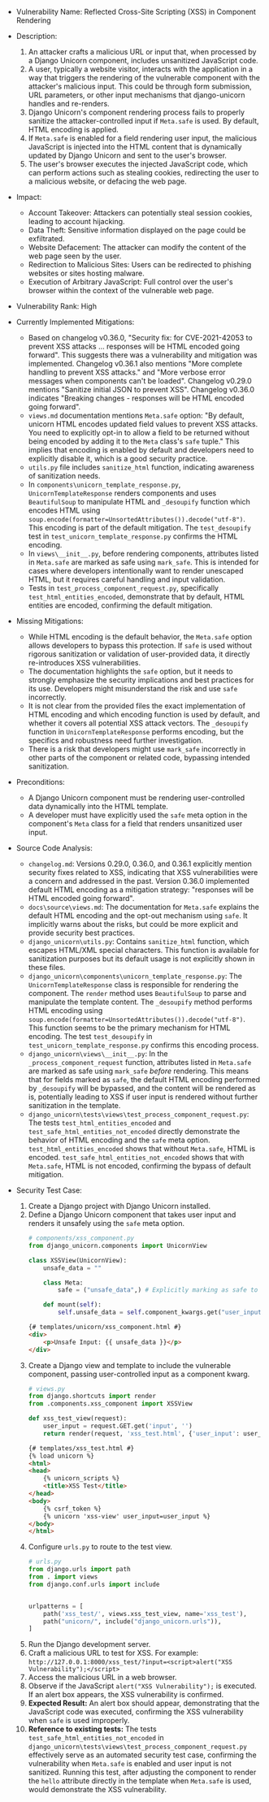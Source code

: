 - Vulnerability Name: Reflected Cross-Site Scripting (XSS) in Component Rendering

- Description:
    1. An attacker crafts a malicious URL or input that, when processed by a Django Unicorn component, includes unsanitized JavaScript code.
    2. A user, typically a website visitor, interacts with the application in a way that triggers the rendering of the vulnerable component with the attacker's malicious input. This could be through form submission, URL parameters, or other input mechanisms that django-unicorn handles and re-renders.
    3. Django Unicorn's component rendering process fails to properly sanitize the attacker-controlled input if `Meta.safe` is used. By default, HTML encoding is applied.
    4. If `Meta.safe` is enabled for a field rendering user input, the malicious JavaScript is injected into the HTML content that is dynamically updated by Django Unicorn and sent to the user's browser.
    5. The user's browser executes the injected JavaScript code, which can perform actions such as stealing cookies, redirecting the user to a malicious website, or defacing the web page.

- Impact:
    - Account Takeover: Attackers can potentially steal session cookies, leading to account hijacking.
    - Data Theft: Sensitive information displayed on the page could be exfiltrated.
    - Website Defacement: The attacker can modify the content of the web page seen by the user.
    - Redirection to Malicious Sites: Users can be redirected to phishing websites or sites hosting malware.
    - Execution of Arbitrary JavaScript: Full control over the user's browser within the context of the vulnerable web page.

- Vulnerability Rank: High

- Currently Implemented Mitigations:
    - Based on changelog v0.36.0, "Security fix: for CVE-2021-42053 to prevent XSS attacks ... responses will be HTML encoded going forward". This suggests there was a vulnerability and mitigation was implemented. Changelog v0.36.1 also mentions "More complete handling to prevent XSS attacks." and "More verbose error messages when components can't be loaded". Changelog v0.29.0 mentions "Sanitize initial JSON to prevent XSS". Changelog v0.36.0 indicates "Breaking changes - responses will be HTML encoded going forward".
    - `views.md` documentation mentions `Meta.safe` option: "By default, unicorn HTML encodes updated field values to prevent XSS attacks. You need to explicitly opt-in to allow a field to be returned without being encoded by adding it to the `Meta` class's `safe` tuple." This implies that encoding is enabled by default and developers need to explicitly disable it, which is a good security practice.
    - `utils.py` file includes `sanitize_html` function, indicating awareness of sanitization needs.
    - In `components\unicorn_template_response.py`, `UnicornTemplateResponse` renders components and uses `BeautifulSoup` to manipulate HTML and `_desoupify` function which encodes HTML using `soup.encode(formatter=UnsortedAttributes()).decode("utf-8")`. This encoding is part of the default mitigation. The `test_desoupify` test in `test_unicorn_template_response.py` confirms the HTML encoding.
    - In `views\__init__.py`, before rendering components, attributes listed in `Meta.safe` are marked as safe using `mark_safe`. This is intended for cases where developers intentionally want to render unescaped HTML, but it requires careful handling and input validation.
    - Tests in `test_process_component_request.py`, specifically `test_html_entities_encoded`, demonstrate that by default, HTML entities are encoded, confirming the default mitigation.

- Missing Mitigations:
    - While HTML encoding is the default behavior, the `Meta.safe` option allows developers to bypass this protection. If `safe` is used without rigorous sanitization or validation of user-provided data, it directly re-introduces XSS vulnerabilities.
    - The documentation highlights the `safe` option, but it needs to strongly emphasize the security implications and best practices for its use. Developers might misunderstand the risk and use `safe` incorrectly.
    - It is not clear from the provided files the exact implementation of HTML encoding and which encoding function is used by default, and whether it covers all potential XSS attack vectors. The `_desoupify` function in `UnicornTemplateResponse` performs encoding, but the specifics and robustness need further investigation.
    - There is a risk that developers might use `mark_safe` incorrectly in other parts of the component or related code, bypassing intended sanitization.

- Preconditions:
    - A Django Unicorn component must be rendering user-controlled data dynamically into the HTML template.
    - A developer must have explicitly used the `safe` meta option in the component's `Meta` class for a field that renders unsanitized user input.

- Source Code Analysis:
    - `changelog.md`: Versions 0.29.0, 0.36.0, and 0.36.1 explicitly mention security fixes related to XSS, indicating that XSS vulnerabilities were a concern and addressed in the past. Version 0.36.0 implemented default HTML encoding as a mitigation strategy: "responses will be HTML encoded going forward".
    - `docs\source\views.md`: The documentation for `Meta.safe` explains the default HTML encoding and the opt-out mechanism using `safe`. It implicitly warns about the risks, but could be more explicit and provide security best practices.
    - `django_unicorn\utils.py`: Contains `sanitize_html` function, which escapes HTML/XML special characters. This function is available for sanitization purposes but its default usage is not explicitly shown in these files.
    - `django_unicorn\components\unicorn_template_response.py`: The `UnicornTemplateResponse` class is responsible for rendering the component. The `render` method uses `BeautifulSoup` to parse and manipulate the template content. The `_desoupify` method performs HTML encoding using `soup.encode(formatter=UnsortedAttributes()).decode("utf-8")`. This function seems to be the primary mechanism for HTML encoding. The test `test_desoupify` in `test_unicorn_template_response.py` confirms this encoding process.
    - `django_unicorn\views\__init__.py`: In the `_process_component_request` function, attributes listed in `Meta.safe` are marked as safe using `mark_safe` *before* rendering. This means that for fields marked as `safe`, the default HTML encoding performed by `_desoupify` will be bypassed, and the content will be rendered as is, potentially leading to XSS if user input is rendered without further sanitization in the template.
    - `django_unicorn\tests\views\test_process_component_request.py`: The tests `test_html_entities_encoded` and `test_safe_html_entities_not_encoded` directly demonstrate the behavior of HTML encoding and the `safe` meta option. `test_html_entities_encoded` shows that without `Meta.safe`, HTML is encoded. `test_safe_html_entities_not_encoded` shows that with `Meta.safe`, HTML is not encoded, confirming the bypass of default mitigation.

- Security Test Case:
    1. Create a Django project with Django Unicorn installed.
    2. Define a Django Unicorn component that takes user input and renders it unsafely using the `safe` meta option.
        ```python
        # components/xss_component.py
        from django_unicorn.components import UnicornView

        class XSSView(UnicornView):
            unsafe_data = ""

            class Meta:
                safe = ("unsafe_data",) # Explicitly marking as safe to demonstrate vulnerability

            def mount(self):
                self.unsafe_data = self.component_kwargs.get("user_input", "")

        ```
        ```html
        {# templates/unicorn/xss_component.html #}
        <div>
            <p>Unsafe Input: {{ unsafe_data }}</p>
        </div>
        ```
    3. Create a Django view and template to include the vulnerable component, passing user-controlled input as a component kwarg.
        ```python
        # views.py
        from django.shortcuts import render
        from .components.xss_component import XSSView

        def xss_test_view(request):
            user_input = request.GET.get('input', '')
            return render(request, 'xss_test.html', {'user_input': user_input})
        ```
        ```html
        {# templates/xss_test.html #}
        {% load unicorn %}
        <html>
        <head>
            {% unicorn_scripts %}
            <title>XSS Test</title>
        </head>
        <body>
            {% csrf_token %}
            {% unicorn 'xss-view' user_input=user_input %}
        </body>
        </html>
        ```
    4. Configure `urls.py` to route to the test view.
        ```python
        # urls.py
        from django.urls import path
        from . import views
        from django.conf.urls import include


        urlpatterns = [
            path('xss_test/', views.xss_test_view, name='xss_test'),
            path("unicorn/", include("django_unicorn.urls")),
        ]
        ```
    5. Run the Django development server.
    6. Craft a malicious URL to test for XSS. For example: `http://127.0.0.1:8000/xss_test/?input=<script>alert("XSS Vulnerability");</script>`
    7. Access the malicious URL in a web browser.
    8. Observe if the JavaScript `alert("XSS Vulnerability");` is executed. If an alert box appears, the XSS vulnerability is confirmed.
    9. **Expected Result:** An alert box should appear, demonstrating that the JavaScript code was executed, confirming the XSS vulnerability when `safe` is used improperly.
    10. **Reference to existing tests:** The tests `test_safe_html_entities_not_encoded` in `django_unicorn\tests\views\test_process_component_request.py` effectively serve as an automated security test case, confirming the vulnerability when `Meta.safe` is enabled and user input is not sanitized. Running this test, after adjusting the component to render the `hello` attribute directly in the template when `Meta.safe` is used, would demonstrate the XSS vulnerability.
